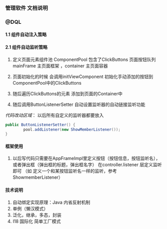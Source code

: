 ### 管理软件 文档说明 
### @DQL

#### 1.1 组件自动注入策略

#### 2.1 组件自动监听策略

1. 定义页面元素组件池 ComponentPool 包含了ClickButtons 页面按钮队列 mainFrame 主页面框架 ，container 主页面容器

2. 页面初始化的时候 会调用initViewComponent 初始化手动添加的按钮到ComponentPool中的ClickButtons

3. 随后遍历ClickButtons的元素 添加到页面的Container中

4. 随后调用ButtonListenerSetter 自动设置监听器的自动链接监听功能

*代码改动区域*： 以后所有自定义的监听器都要放入

```java
public ButtonListenerSetter() {
        pool.addListener(new ShowMemberListener());
}
```

#### 框架使用

1. 以后写代码只需要在AppFrameImpl里定义按钮（按钮信息，按钮监听名），或者弹出框（弹出框的标题，弹出框名字）
在controller.listener 层定义监听即可 （如 定义一个和某按钮监听名一样的监听，参考ShowmemberListener）

#### 技术说明

1. 自动绑定实现原理：Java 内省反射机制
2. 单例（懒汉模式）
3. 泛化，继承，多态，封装
4. I18 国际化 简单工厂模式